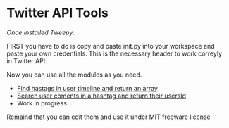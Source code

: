 # Twitter API Tools

*Once installed Tweepy:*

FIRST you have to do is copy and paste init.py into your workspace and paste your own credentials. This is the necessary header to work correyly in Twitter API.

Now you can use all the modules as you need.
- [Find hastags in user timeline and return an array](https://github.com/sramos02/Twitter-API-tools/blob/master/Tools/find_hashtags.py)
- [Search user coments in a hashtag and return their usersId](https://github.com/sramos02/Twitter-API-tools/blob/master/Tools/search_hashtag_users.py)
- Work in progress

Remaind that you can edit them and use it under MIT freeware license
